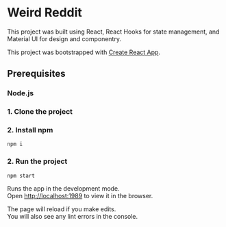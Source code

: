 # Weird Reddit

This project was built using React, React Hooks for state management, and Material UI for design and componentry.

This project was bootstrapped with [Create React App](https://github.com/facebook/create-react-app).

## Prerequisites

### Node.js

### 1. Clone the project

### 2. Install npm
`npm i`

### 2. Run the project
`npm start`

Runs the app in the development mode.<br />
Open [http://localhost:1989](http://localhost:1989) to view it in the browser.

The page will reload if you make edits.<br />
You will also see any lint errors in the console.
